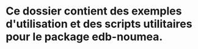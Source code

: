 # Ce dossier contient des exemples d'utilisation et des scripts utilitaires pour le package edb-noumea.
